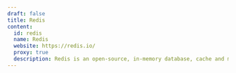 ```yaml
---
draft: false
title: Redis
content:
  id: redis
  name: Redis
  website: https://redis.io/
  proxy: true
  description: Redis is an open-source, in-memory database, cache and message broker.
---
```

